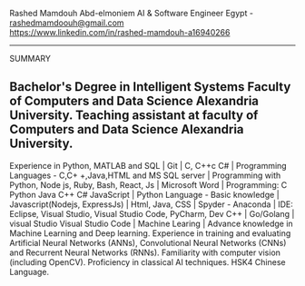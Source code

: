 
Rashed Mamdouh Abd-elmoniem
AI & Software Engineer
Egypt   -  rashedmamdoouh@gmail.com   
https://www.linkedin.com/in/rashed-mamdouh-a16940266
_____________________________________________________

SUMMARY 

Bachelor's Degree in Intelligent Systems Faculty of Computers and Data Science Alexandria University.
Teaching assistant at faculty of Computers and Data Science Alexandria University. 
-----------------------------------------------------
Experience in Python, MATLAB and SQL | Git | C, C++c C# | Programming Languages - C,C+
 +,Java,HTML and MS SQL server | Programming with Python, Node js, Ruby, Bash, React, Js |
 Microsoft Word | Programming: C Python Java C++ C# JavaScript | Python Language - Basic
 knowledge | Javascript(Nodejs, ExpressJs) | Html, Java, CSS | Spyder - Anaconda | IDE: Eclipse,
 Visual Studio, Visual Studio Code, PyCharm, Dev C++ | Go/Golang | visual Studio Visual Studio
 Code | Machine Learing | Advance knowledge in Machine Learning and Deep learning.
Experience in training and evaluating Artificial Neural Networks (ANNs), Convolutional Neural Networks (CNNs) and Recurrent Neural Networks (RNNs).
Familiarity with computer vision (including OpenCV).
Proficiency in classical AI techniques.
HSK4 Chinese Language.
